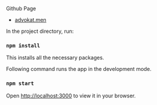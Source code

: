 Github Page

- [advokat.men](https://alextotalk.github.io/advokat.gov.ua)

In the project directory, run:

### `npm install`
This installs all the necessary packages.

Following command runs the app in the development mode.
### `npm start`
Open [http://localhost:3000](http://localhost:3000) to view it in your browser.

 
